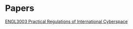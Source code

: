 # Papers
[ENGL3003 Practical Regulations of International Cyberspace](ENGL3003-Final-Project.pdf) <br />
